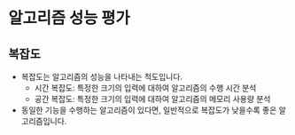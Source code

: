 # 알고리즘 성능 평가

## 복잡도
- 복잡도는 알고리즘의 성능을 나타내는 척도입니다.
  - 시간 복잡도: 특정한 크기의 입력에 대하여 알고리즘의 수행 시간 분석
  - 공간 복잡도: 특정한 크기의 입력에 대하여 알고리즘의 메모리 사용량 분석
- 동일한 기능을 수행하는 알고리즘이 있다면, 일반적으로 복잡도가 낮을수록 좋은 알고리즘입니다.   
